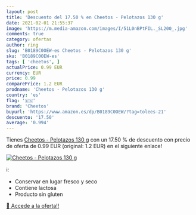 ```yaml
---
layout: post
title: 'Descuento del 17.50 % en Cheetos - Pelotazos 130 g'
date: 2021-02-01 21:55:37
image: 'https://m.media-amazon.com/images/I/51L0nBPtFIL._SL200_.jpg'
comments: true
category: ofertas
author: ring
slug: 'B0189C0OEW-es Cheetos - Pelotazos 130 g'
sku: 'B0189C0OEW-es'
tags: [ 'cheetos', ]
actualPrice: 0.99 EUR
currency: EUR
price: 0.99
comparePrice: 1.2 EUR
prodname: 'Cheetos - Pelotazos 130 g'
country: 'es'
flag: '🇪🇸'
brand: 'Cheetos'
buyurl: 'https://www.amazon.es/dp/B0189C0OEW/?tag=tolees-21'
descuento: '17.50'
average: '0.994'
---
```


Tienes [Cheetos - Pelotazos 130 g](https://www.amazon.es/dp/B0189C0OEW/?tag=tolees-21) con un 17.50 % de descuento con precio de oferta de 0.99 EUR (original: 1.2 EUR) en el siguiente enlace!

[![Cheetos - Pelotazos 130 g](https://m.media-amazon.com/images/I/51L0nBPtFIL._SL200_.jpg)](https://www.amazon.es/dp/B0189C0OEW/?tag=tolees-21)

ℹ️:

- Conservar en lugar fresco y seco
- Contiene lactosa
- Producto sin gluten

[🛒 Accede a la oferta!!](https://www.amazon.es/dp/B0189C0OEW/?tag=tolees-21)
